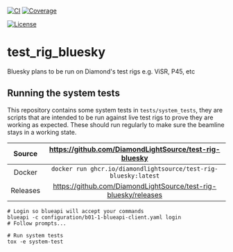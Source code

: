 [![CI](https://github.com/DiamondLightSource/test-rig-bluesky/actions/workflows/ci.yml/badge.svg)](https://github.com/DiamondLightSource/test-rig-bluesky/actions/workflows/ci.yml)
[![Coverage](https://codecov.io/gh/DiamondLightSource/test-rig-bluesky/branch/main/graph/badge.svg)](https://codecov.io/gh/DiamondLightSource/test-rig-bluesky)

[![License](https://img.shields.io/badge/License-Apache%202.0-blue.svg)](https://www.apache.org/licenses/LICENSE-2.0)

# test_rig_bluesky

Bluesky plans to be run on Diamond's test rigs e.g. ViSR, P45, etc

## Running the system tests

This repository contains some system tests in `tests/system_tests`, they are scripts that are intended to be run against live test rigs to prove they are working as expected. These should run regularly to make sure the beamline stays in a working state.

Source          | <https://github.com/DiamondLightSource/test-rig-bluesky>
:---:           | :---:
Docker          | `docker run ghcr.io/diamondlightsource/test-rig-bluesky:latest`
Releases        | <https://github.com/DiamondLightSource/test-rig-bluesky/releases>

```
# Login so blueapi will accept your commands
blueapi -c configuration/b01-1-blueapi-client.yaml login
# Follow prompts...

# Run system tests
tox -e system-test
```
